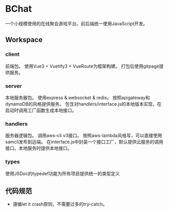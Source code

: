 # BChat
一个小规模使用的在线聚会游戏平台。前后端统一使用JavaScript开发。

## Workspace
### client
前端包。
使用Vue3 + Vuetify3 + VueRoute为框架构建。
打包后使用gitpage提供服务。

### server
本地服务器包。
使用express & websocket & redis。
按照apigateway和dynamoDB的风格提供服务。
包含对handlers/interface.js的本地版本实现，在启动时调用工厂函数生成本地接口。

### handlers
服务器逻辑包。
调用aws-cli v3接口。
按照aws-lambda风格写，可以直接使用samcli发布到远端。
在interface.js中封装一个接口工厂，默认提供云服务的调用接口。本地服务时提供本地接口。

### types
使用JSDoc的typedef功能为所有项目提供统一的类型定义

## 代码规范
- 遵循let it crash原则，不需要过多的try-catch。
